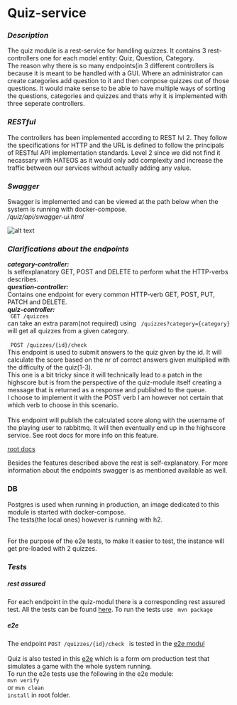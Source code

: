 # Quiz-service #
 
 ### <i>Description</i> ###
 <p> The quiz module is a rest-service for handling quizzes. It contains 3 rest-controllers one for
 each model entity: Quiz, Question, Category. 
 <br/>
  The reason why there is so many endpoints(in 3 different controllers is because it is 
  meant to be handled with a GUI. Where an administrator can create categories add question 
  to it and then compose quizzes out of those questions. It would make sense to be able to have 
  multiple ways of sorting the questions, categories and quizzes and thats why it is implemented
  with three seperate controllers.
  <br/>
 
 
 </p>
 
 ### <i> RESTful </i> ###
 <p> The controllers has been implemented according to REST lvl 2. They follow the specifications 
 for HTTP and the URL is defined to follow the principals of RESTful API implementation standards.
 Level 2 since we did not find it necassary with HATEOS as it would only add complexity and increase
 the traffic between our services without actually adding any value.  
  </p>
 
 ### <i> Swagger </i> ###
  <p> Swagger is implemented and can be viewed at the path below when the system is running with 
  docker-compose.
  <br/> 
  <i> /quiz/api/swagger-ui.html </i>
 </p>
 
 ![alt text](doc/swagger-screen.png "swagger representation of the endpoints described 
 in the text above") 

 
 ### <i>Clarifications about the endpoints</i> ### 
 <p>
    <b><i>category-controller:</i></b> <br/> Is selfexplanatory GET, POST and DELETE to perform what the 
    HTTP-verbs describes. <br/>
    <b><i>question-controller:</i></b> <br/> 
    Contains one endpoint for every common HTTP-verb GET, POST, PUT, PATCH and DELETE. <br/>
    <b><i>quiz-controller:</i></b> <br/> 
    <code> GET /quizzes </code> <br/> 
     can take an extra param(not required) using 
    <code> /quizzes?category={category} </code> <br/>
    will get all quizzes from a given category.  <br/> <br/>
    <code> POST /quizzes/{id}/check </code> <br/>
    This endpoint is used to submit answers to the quiz given by the id. It will
    calculate the score based on the nr of correct answers given multiplied with 
    the difficulty of the quiz(1-3). 
    <br/>
    This one is a bit tricky since it will technically lead to a patch in the highscore
    but is from the perspective of the quiz-module itself creating a message that is 
    returned as a response and published to the queue.
    <br/>
    I choose to implement it with the POST verb I am however not certain that which verb
    to choose in this scenario. 
    <br/>
    <br/>
    This endpoint will publish the calculated score along with the username of
    the playing user to rabbitmq. It will then eventually end up in the highscore
    service. See root docs for more info on this feature.
    </p>
    
   [root docs](../README.md)
 
 Besides the features described above the rest is self-explanatory. For more information
 about the endpoints swagger is as mentioned available as well. 
 
 ### DB ### 
 Postgres is used when running in production, an image dedicated to this module is started
 with docker-compose. 
 <br/>
 The tests(the local ones) however is running with h2. 
 
 </br>
 For the purpose of the e2e tests, to make it easier to test, the instance will get pre-loaded
 with 2 quizzes. 
 
 ### <i>Tests</i> ###
 ##### rest assured #####
 For each endpoint in the quiz-modul there is a corresponding rest assured test.
 All the tests can be found 
 [here](/src/test/kotlin/no/group3/springQuiz/quiz/api/QuizApiTest.kt).
 To run the tests use
 <code> mvn package </code> <br/>
 
 ##### e2e ##### 
 The endpoint <code>POST /quizzes/{id}/check </code> is tested in the 
 [e2e modul](../e2e/src/test/kotlin/no.group3.SpringQuiz.e2e/HighscoreQuizAmqpIT.kt)
 <br/>
 <br/>
 Quiz is also tested in this [e2e](../e2e/src/test/kotlin/no.group3.SpringQuiz.e2e/Quize2eIT.kt)
 which is a form om production test that simulates a game with the whole system
 running.
 <br/>
 To run the e2e tests use the following in the e2e module:
 <br/>
 <code>mvn verify</code> <br/>
 or 
 <code>mvn clean install</code> in root folder.